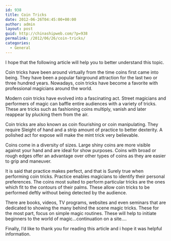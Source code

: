 ```yaml
---
id: 938
title: Coin Tricks
date: 2012-06-26T04:45:00+00:00
author: admin
layout: post
guid: http://chinashipweb.com/?p=938
permalink: /2012/06/26/coin-tricks/
categories:
  - General
---
```

I hope that the following article will help you to better understand this topic.
  
Coin tricks have been around virtually from the time coins first came into being. They have been a popular fairground attraction for the last two or three hundred years. Nowadays, coin tricks have become a favorite with professional magicians around the world.

Modern coin tricks have evolved into a fascinating act. Street magicians and performers of magic can baffle entire audiences with a variety of tricks. These are tricks such as fashioning coins multiply, vanish and later reappear by plucking them from the air.

Coin tricks are also known as coin flourishing or coin manipulating. They require Sleight of hand and a strip amount of practice to better dexterity. A polished act for expose will make the mint trick very believable.
  
Coins come in a diversity of sizes. Large shiny coins are more visible against your hand and are ideal for show purposes. Coins with broad or rough edges offer an advantage over other types of coins as they are easier to grip and maneuver.

It is said that practice makes perfect, and that is Surely true when performing coin tricks. Practice enables magicians to identify their personal preferences. The coins most suited to perform particular tricks are the ones which fit to the contours of their palms. These allow coin tricks to be performed deftly without being detected by the audience.

There are books, videos, TV programs, websites and even seminars that are dedicated to showing the many behind the scene magic tricks. These for the most part, focus on simple magic routines. These will help to initiate beginners to the world of magic&#8230;continuation on a site&#8230;.

Finally, I’d like to thank you for reading this article and i hope it was helpful information.